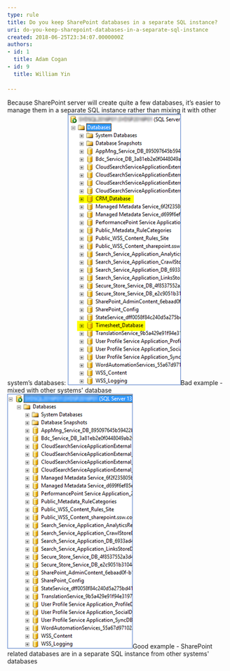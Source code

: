 ```yaml
---
type: rule
title: Do you keep SharePoint databases in a separate SQL instance?
uri: do-you-keep-sharepoint-databases-in-a-separate-sql-instance
created: 2018-06-25T23:34:07.0000000Z
authors:
- id: 1
  title: Adam Cogan
- id: 9
  title: William Yin

---
```


 
Because SharePoint server will create quite a few databases, it’s easier to manage them in a separate SQL instance rather than mixing it with other system’s databases:
 ​​​![sharepoint-database-bad.png](sharepoint-database-bad.png)Bad example - mixed with other systems' database​​​![sharepoint-database-good.png](sharepoint-database-good.png)Good example - SharePoint related databases are in a separate SQL instance from other systems' databases​

